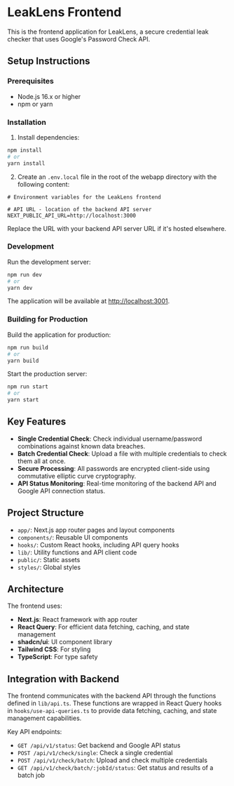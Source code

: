 # LeakLens Frontend

This is the frontend application for LeakLens, a secure credential leak checker that uses Google's Password Check API.

## Setup Instructions

### Prerequisites

- Node.js 16.x or higher
- npm or yarn

### Installation

1. Install dependencies:

```bash
npm install
# or
yarn install
```

2. Create an `.env.local` file in the root of the webapp directory with the following content:

```
# Environment variables for the LeakLens frontend

# API URL - location of the backend API server
NEXT_PUBLIC_API_URL=http://localhost:3000
```

Replace the URL with your backend API server URL if it's hosted elsewhere.

### Development

Run the development server:

```bash
npm run dev
# or
yarn dev
```

The application will be available at [http://localhost:3001](http://localhost:3001).

### Building for Production

Build the application for production:

```bash
npm run build
# or
yarn build
```

Start the production server:

```bash
npm run start
# or
yarn start
```

## Key Features

- **Single Credential Check**: Check individual username/password combinations against known data breaches.
- **Batch Credential Check**: Upload a file with multiple credentials to check them all at once.
- **Secure Processing**: All passwords are encrypted client-side using commutative elliptic curve cryptography.
- **API Status Monitoring**: Real-time monitoring of the backend API and Google API connection status.

## Project Structure

- `app/`: Next.js app router pages and layout components
- `components/`: Reusable UI components
- `hooks/`: Custom React hooks, including API query hooks
- `lib/`: Utility functions and API client code
- `public/`: Static assets
- `styles/`: Global styles

## Architecture

The frontend uses:

- **Next.js**: React framework with app router
- **React Query**: For efficient data fetching, caching, and state management
- **shadcn/ui**: UI component library
- **Tailwind CSS**: For styling
- **TypeScript**: For type safety

## Integration with Backend

The frontend communicates with the backend API through the functions defined in `lib/api.ts`. These functions are wrapped in React Query hooks in `hooks/use-api-queries.ts` to provide data fetching, caching, and state management capabilities.

Key API endpoints:
- `GET /api/v1/status`: Get backend and Google API status
- `POST /api/v1/check/single`: Check a single credential
- `POST /api/v1/check/batch`: Upload and check multiple credentials
- `GET /api/v1/check/batch/:jobId/status`: Get status and results of a batch job 